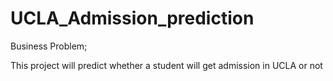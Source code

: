 # UCLA_Admission_prediction



Business Problem;

This project will predict whether a student will get admission in UCLA or not
